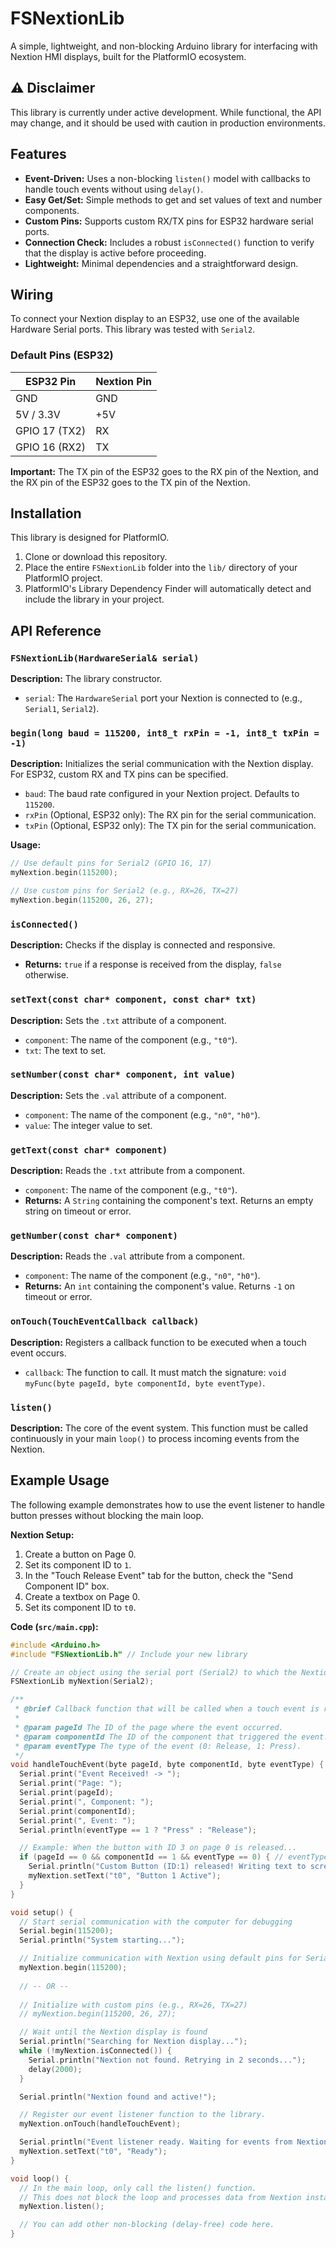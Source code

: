 # FSNextionLib

A simple, lightweight, and non-blocking Arduino library for interfacing with Nextion HMI displays, built for the PlatformIO ecosystem.

## ⚠️ Disclaimer

This library is currently under active development. While functional, the API may change, and it should be used with caution in production environments.

## Features

- **Event-Driven:** Uses a non-blocking `listen()` model with callbacks to handle touch events without using `delay()`.
- **Easy Get/Set:** Simple methods to get and set values of text and number components.
- **Custom Pins:** Supports custom RX/TX pins for ESP32 hardware serial ports.
- **Connection Check:** Includes a robust `isConnected()` function to verify that the display is active before proceeding.
- **Lightweight:** Minimal dependencies and a straightforward design.

## Wiring

To connect your Nextion display to an ESP32, use one of the available Hardware Serial ports. This library was tested with `Serial2`.

### Default Pins (ESP32)

| ESP32 Pin      | Nextion Pin |
|----------------|-------------|
| GND            | GND         |
| 5V / 3.3V      | +5V         |
| GPIO 17 (TX2)  | RX          |
| GPIO 16 (RX2)  | TX          |

**Important:** The TX pin of the ESP32 goes to the RX pin of the Nextion, and the RX pin of the ESP32 goes to the TX pin of the Nextion.

## Installation

This library is designed for PlatformIO.

1.  Clone or download this repository.
2.  Place the entire `FSNextionLib` folder into the `lib/` directory of your PlatformIO project.
3.  PlatformIO's Library Dependency Finder will automatically detect and include the library in your project.

## API Reference

### `FSNextionLib(HardwareSerial& serial)`

**Description:** The library constructor.

-   `serial`: The `HardwareSerial` port your Nextion is connected to (e.g., `Serial1`, `Serial2`).

### `begin(long baud = 115200, int8_t rxPin = -1, int8_t txPin = -1)`

**Description:** Initializes the serial communication with the Nextion display. For ESP32, custom RX and TX pins can be specified.

-   `baud`: The baud rate configured in your Nextion project. Defaults to `115200`.
-   `rxPin` (Optional, ESP32 only): The RX pin for the serial communication.
-   `txPin` (Optional, ESP32 only): The TX pin for the serial communication.

**Usage:**
```cpp
// Use default pins for Serial2 (GPIO 16, 17)
myNextion.begin(115200);

// Use custom pins for Serial2 (e.g., RX=26, TX=27)
myNextion.begin(115200, 26, 27);
```

### `isConnected()`

**Description:** Checks if the display is connected and responsive.

-   **Returns:** `true` if a response is received from the display, `false` otherwise.

### `setText(const char* component, const char* txt)`

**Description:** Sets the `.txt` attribute of a component.

-   `component`: The name of the component (e.g., `"t0"`).
-   `txt`: The text to set.

### `setNumber(const char* component, int value)`

**Description:** Sets the `.val` attribute of a component.

-   `component`: The name of the component (e.g., `"n0"`, `"h0"`).
-   `value`: The integer value to set.

### `getText(const char* component)`

**Description:** Reads the `.txt` attribute from a component.

-   `component`: The name of the component (e.g., `"t0"`).
-   **Returns:** A `String` containing the component's text. Returns an empty string on timeout or error.

### `getNumber(const char* component)`

**Description:** Reads the `.val` attribute from a component.

-   `component`: The name of the component (e.g., `"n0"`, `"h0"`).
-   **Returns:** An `int` containing the component's value. Returns `-1` on timeout or error.

### `onTouch(TouchEventCallback callback)`

**Description:** Registers a callback function to be executed when a touch event occurs.

-   `callback`: The function to call. It must match the signature: `void myFunc(byte pageId, byte componentId, byte eventType)`.

### `listen()`

**Description:** The core of the event system. This function must be called continuously in your main `loop()` to process incoming events from the Nextion.

## Example Usage

The following example demonstrates how to use the event listener to handle button presses without blocking the main loop.

**Nextion Setup:**

1.  Create a button on Page 0.
2.  Set its component ID to `1`.
3.  In the "Touch Release Event" tab for the button, check the "Send Component ID" box.
4.  Create a textbox on Page 0.
5.  Set its component ID to `t0`.

**Code (`src/main.cpp`):**

```cpp
#include <Arduino.h>
#include "FSNextionLib.h" // Include your new library

// Create an object using the serial port (Serial2) to which the Nextion display is connected.
FSNextionLib myNextion(Serial2);

/**
 * @brief Callback function that will be called when a touch event is received from Nextion.
 * 
 * @param pageId The ID of the page where the event occurred.
 * @param componentId The ID of the component that triggered the event.
 * @param eventType The type of the event (0: Release, 1: Press).
 */
void handleTouchEvent(byte pageId, byte componentId, byte eventType) {
  Serial.print("Event Received! -> ");
  Serial.print("Page: ");
  Serial.print(pageId);
  Serial.print(", Component: ");
  Serial.print(componentId);
  Serial.print(", Event: ");
  Serial.println(eventType == 1 ? "Press" : "Release");

  // Example: When the button with ID 3 on page 0 is released...
  if (pageId == 0 && componentId == 1 && eventType == 0) { // eventType 0 = Release 1 = Press
    Serial.println("Custom Button (ID:1) released! Writing text to screen...");
    myNextion.setText("t0", "Button 1 Active");
  }
}

void setup() {
  // Start serial communication with the computer for debugging
  Serial.begin(115200);
  Serial.println("System starting...");

  // Initialize communication with Nextion using default pins for Serial2 (RX=16, TX=17)
  myNextion.begin(115200);
  
  // -- OR --
  
  // Initialize with custom pins (e.g., RX=26, TX=27)
  // myNextion.begin(115200, 26, 27);

  // Wait until the Nextion display is found
  Serial.println("Searching for Nextion display...");
  while (!myNextion.isConnected()) {
    Serial.println("Nextion not found. Retrying in 2 seconds...");
    delay(2000);
  }

  Serial.println("Nextion found and active!");

  // Register our event listener function to the library.
  myNextion.onTouch(handleTouchEvent);

  Serial.println("Event listener ready. Waiting for events from Nextion...");
  myNextion.setText("t0", "Ready");
}

void loop() {
  // In the main loop, only call the listen() function.
  // This does not block the loop and processes data from Nextion instantly.
  myNextion.listen();

  // You can add other non-blocking (delay-free) code here.
}
```